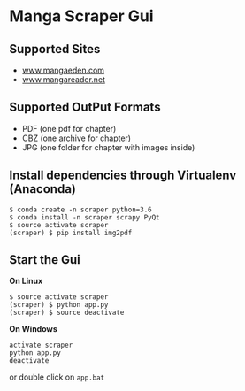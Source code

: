 # Manga Scraper Gui

## Supported Sites
- www.mangaeden.com
- www.mangareader.net

## Supported OutPut Formats
- PDF (one pdf for chapter)
- CBZ (one archive for chapter)
- JPG (one folder for chapter with images inside)

## Install dependencies through Virtualenv (Anaconda) 

```
$ conda create -n scraper python=3.6
$ conda install -n scraper scrapy PyQt
$ source activate scraper
(scraper) $ pip install img2pdf
```

## Start the Gui
**On Linux**
```
$ source activate scraper
(scraper) $ python app.py
(scraper) $ source deactivate
```

**On Windows**
```
activate scraper
python app.py
deactivate
```
or double click on `app.bat`
